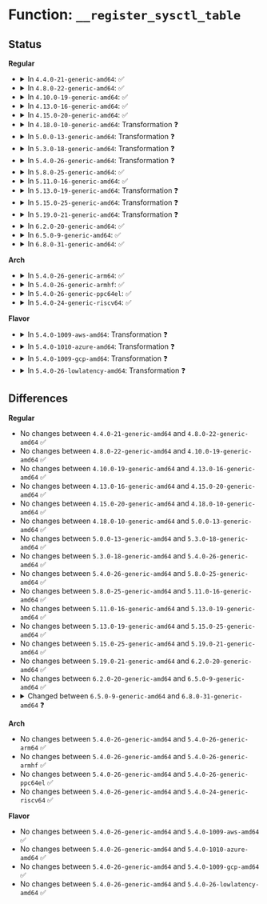 # Function: <code>__register_sysctl_table</code>

## Status
<b>Regular</b>
<ul>
<li>
<details>
<summary>In <code>4.4.0-21-generic-amd64</code>: ✅</summary>

```c
struct ctl_table_header * __register_sysctl_table(struct ctl_table_set * set, const char * path, struct ctl_table * table)
```

```json
{
  "name": "__register_sysctl_table",
  "collision_type": "Unique Global",
  "inline_type": "No",
  "funcs": [
    {
      "addr": 18446744071581489568,
      "name": "__register_sysctl_table",
      "external": true,
      "loc": "fs/proc/proc_sysctl.c:1213",
      "file": "fs/proc/proc_sysctl.c",
      "inline": "seen, unknown",
      "caller_inline": [],
      "caller_func": [
        "fs/proc/proc_sysctl.c:register_sysctl",
        "fs/proc/proc_sysctl.c:register_leaf_sysctl_tables",
        "fs/proc/proc_sysctl.c:__register_sysctl_paths",
        "net/sysctl_net.c:register_net_sysctl"
      ]
    }
  ],
  "symbols": [
    {
      "addr": 18446744071581489568,
      "name": "__register_sysctl_table",
      "section": ".text",
      "bind": "STB_GLOBAL",
      "size": 1388
    }
  ]
}
```
</details>
</li>
<li>
<details>
<summary>In <code>4.8.0-22-generic-amd64</code>: ✅</summary>

```c
struct ctl_table_header * __register_sysctl_table(struct ctl_table_set * set, const char * path, struct ctl_table * table)
```

```json
{
  "name": "__register_sysctl_table",
  "collision_type": "Unique Global",
  "inline_type": "No",
  "funcs": [
    {
      "addr": 18446744071581674208,
      "name": "__register_sysctl_table",
      "external": true,
      "loc": "fs/proc/proc_sysctl.c:1219",
      "file": "fs/proc/proc_sysctl.c",
      "inline": "seen, unknown",
      "caller_inline": [],
      "caller_func": [
        "fs/proc/proc_sysctl.c:__register_sysctl_paths",
        "fs/proc/proc_sysctl.c:register_leaf_sysctl_tables",
        "fs/proc/proc_sysctl.c:register_sysctl",
        "net/sysctl_net.c:register_net_sysctl"
      ]
    }
  ],
  "symbols": [
    {
      "addr": 18446744071581674208,
      "name": "__register_sysctl_table",
      "section": ".text",
      "bind": "STB_GLOBAL",
      "size": 1498
    }
  ]
}
```
</details>
</li>
<li>
<details>
<summary>In <code>4.10.0-19-generic-amd64</code>: ✅</summary>

```c
struct ctl_table_header * __register_sysctl_table(struct ctl_table_set * set, const char * path, struct ctl_table * table)
```

```json
{
  "name": "__register_sysctl_table",
  "collision_type": "Unique Global",
  "inline_type": "No",
  "funcs": [
    {
      "addr": 18446744071581762352,
      "name": "__register_sysctl_table",
      "external": true,
      "loc": "fs/proc/proc_sysctl.c:1225",
      "file": "fs/proc/proc_sysctl.c",
      "inline": "seen, unknown",
      "caller_inline": [],
      "caller_func": [
        "kernel/ucount.c:setup_userns_sysctls",
        "fs/proc/proc_sysctl.c:__register_sysctl_paths",
        "fs/proc/proc_sysctl.c:register_leaf_sysctl_tables",
        "fs/proc/proc_sysctl.c:register_sysctl",
        "net/sysctl_net.c:register_net_sysctl"
      ]
    }
  ],
  "symbols": [
    {
      "addr": 18446744071581762352,
      "name": "__register_sysctl_table",
      "section": ".text",
      "bind": "STB_GLOBAL",
      "size": 1498
    }
  ]
}
```
</details>
</li>
<li>
<details>
<summary>In <code>4.13.0-16-generic-amd64</code>: ✅</summary>

```c
struct ctl_table_header * __register_sysctl_table(struct ctl_table_set * set, const char * path, struct ctl_table * table)
```

```json
{
  "name": "__register_sysctl_table",
  "collision_type": "Unique Global",
  "inline_type": "No",
  "funcs": [
    {
      "addr": 18446744071581816512,
      "name": "__register_sysctl_table",
      "external": true,
      "loc": "fs/proc/proc_sysctl.c:1289",
      "file": "fs/proc/proc_sysctl.c",
      "inline": "seen, unknown",
      "caller_inline": [],
      "caller_func": [
        "kernel/ucount.c:setup_userns_sysctls",
        "fs/proc/proc_sysctl.c:__register_sysctl_paths",
        "fs/proc/proc_sysctl.c:register_leaf_sysctl_tables",
        "fs/proc/proc_sysctl.c:register_sysctl",
        "net/sysctl_net.c:register_net_sysctl"
      ]
    }
  ],
  "symbols": [
    {
      "addr": 18446744071581816512,
      "name": "__register_sysctl_table",
      "section": ".text",
      "bind": "STB_GLOBAL",
      "size": 1472
    }
  ]
}
```
</details>
</li>
<li>
<details>
<summary>In <code>4.15.0-20-generic-amd64</code>: ✅</summary>

```c
struct ctl_table_header * __register_sysctl_table(struct ctl_table_set * set, const char * path, struct ctl_table * table)
```

```json
{
  "name": "__register_sysctl_table",
  "collision_type": "Unique Global",
  "inline_type": "No",
  "funcs": [
    {
      "addr": 18446744071581966080,
      "name": "__register_sysctl_table",
      "external": true,
      "loc": "fs/proc/proc_sysctl.c:1290",
      "file": "fs/proc/proc_sysctl.c",
      "inline": "seen, unknown",
      "caller_inline": [],
      "caller_func": [
        "kernel/ucount.c:setup_userns_sysctls",
        "fs/proc/proc_sysctl.c:__register_sysctl_paths",
        "fs/proc/proc_sysctl.c:register_leaf_sysctl_tables",
        "fs/proc/proc_sysctl.c:register_sysctl",
        "net/sysctl_net.c:register_net_sysctl"
      ]
    }
  ],
  "symbols": [
    {
      "addr": 18446744071581966080,
      "name": "__register_sysctl_table",
      "section": ".text",
      "bind": "STB_GLOBAL",
      "size": 1472
    }
  ]
}
```
</details>
</li>
<li>
<details>
<summary>In <code>4.18.0-10-generic-amd64</code>: Transformation ❓</summary>

```c
struct ctl_table_header * __register_sysctl_table(struct ctl_table_set * set, const char * path, struct ctl_table * table)
```

```json
{
  "name": "__register_sysctl_table",
  "collision_type": "Unique Global",
  "inline_type": "No",
  "funcs": [
    {
      "addr": 0,
      "name": "__register_sysctl_table",
      "external": true,
      "loc": "fs/proc/proc_sysctl.c:1292",
      "file": "fs/proc/proc_sysctl.c",
      "inline": "seen, unknown",
      "caller_inline": [],
      "caller_func": [
        "kernel/ucount.c:setup_userns_sysctls",
        "fs/proc/proc_sysctl.c:__register_sysctl_paths",
        "fs/proc/proc_sysctl.c:register_leaf_sysctl_tables",
        "fs/proc/proc_sysctl.c:register_sysctl",
        "net/sysctl_net.c:register_net_sysctl"
      ]
    }
  ],
  "symbols": [
    {
      "addr": 18446744071582153733,
      "name": "__register_sysctl_table.cold.34",
      "section": ".text",
      "bind": "STB_LOCAL",
      "size": 205
    },
    {
      "addr": 18446744071582150944,
      "name": "__register_sysctl_table",
      "section": ".text",
      "bind": "STB_GLOBAL",
      "size": 1320
    }
  ]
}
```
</details>
</li>
<li>
<details>
<summary>In <code>5.0.0-13-generic-amd64</code>: Transformation ❓</summary>

```c
struct ctl_table_header * __register_sysctl_table(struct ctl_table_set * set, const char * path, struct ctl_table * table)
```

```json
{
  "name": "__register_sysctl_table",
  "collision_type": "Unique Global",
  "inline_type": "No",
  "funcs": [
    {
      "addr": 0,
      "name": "__register_sysctl_table",
      "external": true,
      "loc": "fs/proc/proc_sysctl.c:1291",
      "file": "fs/proc/proc_sysctl.c",
      "inline": "seen, unknown",
      "caller_inline": [],
      "caller_func": [
        "kernel/ucount.c:setup_userns_sysctls",
        "fs/proc/proc_sysctl.c:__register_sysctl_paths",
        "fs/proc/proc_sysctl.c:register_leaf_sysctl_tables",
        "fs/proc/proc_sysctl.c:register_sysctl",
        "net/sysctl_net.c:register_net_sysctl"
      ]
    }
  ],
  "symbols": [
    {
      "addr": 18446744071582248341,
      "name": "__register_sysctl_table.cold.34",
      "section": ".text",
      "bind": "STB_LOCAL",
      "size": 279
    },
    {
      "addr": 18446744071582245616,
      "name": "__register_sysctl_table",
      "section": ".text",
      "bind": "STB_GLOBAL",
      "size": 1249
    }
  ]
}
```
</details>
</li>
<li>
<details>
<summary>In <code>5.3.0-18-generic-amd64</code>: Transformation ❓</summary>

```c
struct ctl_table_header * __register_sysctl_table(struct ctl_table_set * set, const char * path, struct ctl_table * table)
```

```json
{
  "name": "__register_sysctl_table",
  "collision_type": "Unique Global",
  "inline_type": "No",
  "funcs": [
    {
      "addr": 0,
      "name": "__register_sysctl_table",
      "external": true,
      "loc": "fs/proc/proc_sysctl.c:1316",
      "file": "fs/proc/proc_sysctl.c",
      "inline": "seen, unknown",
      "caller_inline": [],
      "caller_func": [
        "kernel/ucount.c:setup_userns_sysctls",
        "fs/proc/proc_sysctl.c:__register_sysctl_paths",
        "fs/proc/proc_sysctl.c:register_leaf_sysctl_tables",
        "fs/proc/proc_sysctl.c:register_sysctl",
        "net/sysctl_net.c:register_net_sysctl"
      ]
    }
  ],
  "symbols": [
    {
      "addr": 18446744071582413043,
      "name": "__register_sysctl_table.cold",
      "section": ".text",
      "bind": "STB_LOCAL",
      "size": 266
    },
    {
      "addr": 18446744071582410272,
      "name": "__register_sysctl_table",
      "section": ".text",
      "bind": "STB_GLOBAL",
      "size": 1251
    }
  ]
}
```
</details>
</li>
<li>
<details>
<summary>In <code>5.4.0-26-generic-amd64</code>: Transformation ❓</summary>

```c
struct ctl_table_header * __register_sysctl_table(struct ctl_table_set * set, const char * path, struct ctl_table * table)
```

```json
{
  "name": "__register_sysctl_table",
  "collision_type": "Unique Global",
  "inline_type": "No",
  "funcs": [
    {
      "addr": 0,
      "name": "__register_sysctl_table",
      "external": true,
      "loc": "fs/proc/proc_sysctl.c:1316",
      "file": "fs/proc/proc_sysctl.c",
      "inline": "seen, unknown",
      "caller_inline": [],
      "caller_func": [
        "kernel/ucount.c:setup_userns_sysctls",
        "fs/proc/proc_sysctl.c:__register_sysctl_paths",
        "fs/proc/proc_sysctl.c:register_leaf_sysctl_tables",
        "fs/proc/proc_sysctl.c:register_sysctl",
        "net/sysctl_net.c:register_net_sysctl"
      ]
    }
  ],
  "symbols": [
    {
      "addr": 18446744071582512003,
      "name": "__register_sysctl_table.cold",
      "section": ".text",
      "bind": "STB_LOCAL",
      "size": 266
    },
    {
      "addr": 18446744071582509232,
      "name": "__register_sysctl_table",
      "section": ".text",
      "bind": "STB_GLOBAL",
      "size": 1251
    }
  ]
}
```
</details>
</li>
<li>
<details>
<summary>In <code>5.8.0-25-generic-amd64</code>: ✅</summary>

```c
struct ctl_table_header * __register_sysctl_table(struct ctl_table_set * set, const char * path, struct ctl_table * table)
```

```json
{
  "name": "__register_sysctl_table",
  "collision_type": "Unique Global",
  "inline_type": "No",
  "funcs": [
    {
      "addr": 18446744071582813296,
      "name": "__register_sysctl_table",
      "external": true,
      "loc": "fs/proc/proc_sysctl.c:1299",
      "file": "fs/proc/proc_sysctl.c",
      "inline": "seen, unknown",
      "caller_inline": [],
      "caller_func": [
        "kernel/ucount.c:setup_userns_sysctls",
        "fs/proc/proc_sysctl.c:__register_sysctl_paths",
        "fs/proc/proc_sysctl.c:register_leaf_sysctl_tables",
        "fs/proc/proc_sysctl.c:register_sysctl",
        "net/sysctl_net.c:register_net_sysctl"
      ]
    }
  ],
  "symbols": [
    {
      "addr": 18446744071582813296,
      "name": "__register_sysctl_table",
      "section": ".text",
      "bind": "STB_GLOBAL",
      "size": 480
    }
  ]
}
```
</details>
</li>
<li>
<details>
<summary>In <code>5.11.0-16-generic-amd64</code>: ✅</summary>

```c
struct ctl_table_header * __register_sysctl_table(struct ctl_table_set * set, const char * path, struct ctl_table * table)
```

```json
{
  "name": "__register_sysctl_table",
  "collision_type": "Unique Global",
  "inline_type": "No",
  "funcs": [
    {
      "addr": 18446744071582887008,
      "name": "__register_sysctl_table",
      "external": true,
      "loc": "fs/proc/proc_sysctl.c:1299",
      "file": "fs/proc/proc_sysctl.c",
      "inline": "seen, unknown",
      "caller_inline": [],
      "caller_func": [
        "kernel/ucount.c:setup_userns_sysctls",
        "fs/proc/proc_sysctl.c:__register_sysctl_paths",
        "fs/proc/proc_sysctl.c:register_leaf_sysctl_tables",
        "fs/proc/proc_sysctl.c:register_sysctl",
        "net/sysctl_net.c:register_net_sysctl"
      ]
    }
  ],
  "symbols": [
    {
      "addr": 18446744071582887008,
      "name": "__register_sysctl_table",
      "section": ".text",
      "bind": "STB_GLOBAL",
      "size": 480
    }
  ]
}
```
</details>
</li>
<li>
<details>
<summary>In <code>5.13.0-19-generic-amd64</code>: Transformation ❓</summary>

```c
struct ctl_table_header * __register_sysctl_table(struct ctl_table_set * set, const char * path, struct ctl_table * table)
```

```json
{
  "name": "__register_sysctl_table",
  "collision_type": "Unique Global",
  "inline_type": "No",
  "funcs": [
    {
      "addr": 0,
      "name": "__register_sysctl_table",
      "external": true,
      "loc": "fs/proc/proc_sysctl.c:1303",
      "file": "fs/proc/proc_sysctl.c",
      "inline": "seen, unknown",
      "caller_inline": [],
      "caller_func": [
        "kernel/ucount.c:setup_userns_sysctls",
        "fs/proc/proc_sysctl.c:__register_sysctl_paths",
        "fs/proc/proc_sysctl.c:register_leaf_sysctl_tables",
        "fs/proc/proc_sysctl.c:register_sysctl",
        "net/sysctl_net.c:register_net_sysctl"
      ]
    }
  ],
  "symbols": [
    {
      "addr": 18446744071591289022,
      "name": "__register_sysctl_table.cold",
      "section": ".text",
      "bind": "STB_LOCAL",
      "size": 24
    },
    {
      "addr": 18446744071582914688,
      "name": "__register_sysctl_table",
      "section": ".text",
      "bind": "STB_GLOBAL",
      "size": 1257
    }
  ]
}
```
</details>
</li>
<li>
<details>
<summary>In <code>5.15.0-25-generic-amd64</code>: Transformation ❓</summary>

```c
struct ctl_table_header * __register_sysctl_table(struct ctl_table_set * set, const char * path, struct ctl_table * table)
```

```json
{
  "name": "__register_sysctl_table",
  "collision_type": "Unique Global",
  "inline_type": "No",
  "funcs": [
    {
      "addr": 0,
      "name": "__register_sysctl_table",
      "external": true,
      "loc": "fs/proc/proc_sysctl.c:1303",
      "file": "fs/proc/proc_sysctl.c",
      "inline": "seen, unknown",
      "caller_inline": [],
      "caller_func": [
        "kernel/ucount.c:setup_userns_sysctls",
        "fs/proc/proc_sysctl.c:__register_sysctl_paths",
        "fs/proc/proc_sysctl.c:register_leaf_sysctl_tables",
        "fs/proc/proc_sysctl.c:register_sysctl",
        "net/sysctl_net.c:register_net_sysctl"
      ]
    }
  ],
  "symbols": [
    {
      "addr": 18446744071592248533,
      "name": "__register_sysctl_table.cold",
      "section": ".text",
      "bind": "STB_LOCAL",
      "size": 24
    },
    {
      "addr": 18446744071583249296,
      "name": "__register_sysctl_table",
      "section": ".text",
      "bind": "STB_GLOBAL",
      "size": 1257
    }
  ]
}
```
</details>
</li>
<li>
<details>
<summary>In <code>5.19.0-21-generic-amd64</code>: Transformation ❓</summary>

```c
struct ctl_table_header * __register_sysctl_table(struct ctl_table_set * set, const char * path, struct ctl_table * table)
```

```json
{
  "name": "__register_sysctl_table",
  "collision_type": "Unique Global",
  "inline_type": "No",
  "funcs": [
    {
      "addr": 0,
      "name": "__register_sysctl_table",
      "external": true,
      "loc": "fs/proc/proc_sysctl.c:1329",
      "file": "fs/proc/proc_sysctl.c",
      "inline": "seen, unknown",
      "caller_inline": [],
      "caller_func": [
        "kernel/ucount.c:setup_userns_sysctls",
        "fs/proc/proc_sysctl.c:__register_sysctl_paths",
        "fs/proc/proc_sysctl.c:register_leaf_sysctl_tables",
        "fs/proc/proc_sysctl.c:__register_sysctl_init",
        "fs/proc/proc_sysctl.c:register_sysctl_mount_point",
        "ipc/ipc_sysctl.c:setup_ipc_sysctls",
        "ipc/mq_sysctl.c:setup_mq_sysctls",
        "net/sysctl_net.c:register_net_sysctl"
      ]
    }
  ],
  "symbols": [
    {
      "addr": 18446744071594029271,
      "name": "__register_sysctl_table.cold",
      "section": ".text",
      "bind": "STB_LOCAL",
      "size": 184
    },
    {
      "addr": 18446744071583748784,
      "name": "__register_sysctl_table",
      "section": ".text",
      "bind": "STB_GLOBAL",
      "size": 1236
    }
  ]
}
```
</details>
</li>
<li>
<details>
<summary>In <code>6.2.0-20-generic-amd64</code>: ✅</summary>

```c
struct ctl_table_header * __register_sysctl_table(struct ctl_table_set * set, const char * path, struct ctl_table * table)
```

```json
{
  "name": "__register_sysctl_table",
  "collision_type": "Unique Global",
  "inline_type": "No",
  "funcs": [
    {
      "addr": 18446744071584364336,
      "name": "__register_sysctl_table",
      "external": true,
      "loc": "fs/proc/proc_sysctl.c:1328",
      "file": "fs/proc/proc_sysctl.c",
      "inline": "seen, unknown",
      "caller_inline": [],
      "caller_func": [
        "kernel/ucount.c:setup_userns_sysctls",
        "fs/proc/proc_sysctl.c:__register_sysctl_paths",
        "fs/proc/proc_sysctl.c:register_leaf_sysctl_tables",
        "fs/proc/proc_sysctl.c:__register_sysctl_init",
        "fs/proc/proc_sysctl.c:register_sysctl_mount_point",
        "ipc/ipc_sysctl.c:setup_ipc_sysctls",
        "ipc/mq_sysctl.c:setup_mq_sysctls",
        "net/sysctl_net.c:register_net_sysctl"
      ]
    }
  ],
  "symbols": [
    {
      "addr": 18446744071584364336,
      "name": "__register_sysctl_table",
      "section": ".text",
      "bind": "STB_GLOBAL",
      "size": 1300
    }
  ]
}
```
</details>
</li>
<li>
<details>
<summary>In <code>6.5.0-9-generic-amd64</code>: ✅</summary>

```c
struct ctl_table_header * __register_sysctl_table(struct ctl_table_set * set, const char * path, struct ctl_table * table)
```

```json
{
  "name": "__register_sysctl_table",
  "collision_type": "Unique Global",
  "inline_type": "No",
  "funcs": [
    {
      "addr": 18446744071584594832,
      "name": "__register_sysctl_table",
      "external": true,
      "loc": "fs/proc/proc_sysctl.c:1353",
      "file": "fs/proc/proc_sysctl.c",
      "inline": "seen, unknown",
      "caller_inline": [],
      "caller_func": [
        "kernel/ucount.c:setup_userns_sysctls",
        "fs/proc/proc_sysctl.c:__register_sysctl_init",
        "fs/proc/proc_sysctl.c:register_sysctl_mount_point",
        "ipc/ipc_sysctl.c:setup_ipc_sysctls",
        "ipc/mq_sysctl.c:setup_mq_sysctls",
        "net/sysctl_net.c:register_net_sysctl"
      ]
    }
  ],
  "symbols": [
    {
      "addr": 18446744071584594832,
      "name": "__register_sysctl_table",
      "section": ".text",
      "bind": "STB_GLOBAL",
      "size": 401
    }
  ]
}
```
</details>
</li>
<li>
<details>
<summary>In <code>6.8.0-31-generic-amd64</code>: ✅</summary>

```c
struct ctl_table_header * __register_sysctl_table(struct ctl_table_set * set, const char * path, struct ctl_table * table, size_t table_size)
```

```json
{
  "name": "__register_sysctl_table",
  "collision_type": "Unique Global",
  "inline_type": "No",
  "funcs": [
    {
      "addr": 18446744071584826432,
      "name": "__register_sysctl_table",
      "external": true,
      "loc": "fs/proc/proc_sysctl.c:1351",
      "file": "fs/proc/proc_sysctl.c",
      "inline": "seen, unknown",
      "caller_inline": [],
      "caller_func": [
        "kernel/ucount.c:setup_userns_sysctls",
        "fs/proc/proc_sysctl.c:__register_sysctl_init",
        "fs/proc/proc_sysctl.c:register_sysctl_mount_point",
        "ipc/ipc_sysctl.c:setup_ipc_sysctls",
        "ipc/mq_sysctl.c:setup_mq_sysctls",
        "net/sysctl_net.c:register_net_sysctl_sz"
      ]
    }
  ],
  "symbols": [
    {
      "addr": 18446744071584826432,
      "name": "__register_sysctl_table",
      "section": ".text",
      "bind": "STB_GLOBAL",
      "size": 378
    }
  ]
}
```
</details>
</li>
</ul>
<b>Arch</b>
<ul>
<li>
<details>
<summary>In <code>5.4.0-26-generic-arm64</code>: ✅</summary>

```c
struct ctl_table_header * __register_sysctl_table(struct ctl_table_set * set, const char * path, struct ctl_table * table)
```

```json
{
  "name": "__register_sysctl_table",
  "collision_type": "Unique Global",
  "inline_type": "No",
  "funcs": [
    {
      "addr": 18446603336494136080,
      "name": "__register_sysctl_table",
      "external": true,
      "loc": "fs/proc/proc_sysctl.c:1316",
      "file": "fs/proc/proc_sysctl.c",
      "inline": "seen, unknown",
      "caller_inline": [],
      "caller_func": [
        "kernel/ucount.c:setup_userns_sysctls",
        "fs/proc/proc_sysctl.c:__register_sysctl_paths",
        "fs/proc/proc_sysctl.c:register_leaf_sysctl_tables",
        "fs/proc/proc_sysctl.c:register_sysctl",
        "net/sysctl_net.c:register_net_sysctl"
      ]
    }
  ],
  "symbols": [
    {
      "addr": 18446603336494136080,
      "name": "__register_sysctl_table",
      "section": ".text",
      "bind": "STB_GLOBAL",
      "size": 2096
    }
  ]
}
```
</details>
</li>
<li>
<details>
<summary>In <code>5.4.0-26-generic-armhf</code>: ✅</summary>

```c
struct ctl_table_header * __register_sysctl_table(struct ctl_table_set * set, const char * path, struct ctl_table * table)
```

```json
{
  "name": "__register_sysctl_table",
  "collision_type": "Unique Global",
  "inline_type": "No",
  "funcs": [
    {
      "addr": 3227584248,
      "name": "__register_sysctl_table",
      "external": true,
      "loc": "fs/proc/proc_sysctl.c:1316",
      "file": "fs/proc/proc_sysctl.c",
      "inline": "seen, unknown",
      "caller_inline": [],
      "caller_func": [
        "kernel/ucount.c:setup_userns_sysctls",
        "fs/proc/proc_sysctl.c:__register_sysctl_paths",
        "fs/proc/proc_sysctl.c:register_leaf_sysctl_tables",
        "fs/proc/proc_sysctl.c:register_sysctl",
        "net/sysctl_net.c:register_net_sysctl"
      ]
    }
  ],
  "symbols": [
    {
      "addr": 3227584248,
      "name": "__register_sysctl_table",
      "section": ".text",
      "bind": "STB_GLOBAL",
      "size": 1708
    }
  ]
}
```
</details>
</li>
<li>
<details>
<summary>In <code>5.4.0-26-generic-ppc64el</code>: ✅</summary>

```c
struct ctl_table_header * __register_sysctl_table(struct ctl_table_set * set, const char * path, struct ctl_table * table)
```

```json
{
  "name": "__register_sysctl_table",
  "collision_type": "Unique Global",
  "inline_type": "No",
  "funcs": [
    {
      "addr": 13835058055287812720,
      "name": "__register_sysctl_table",
      "external": true,
      "loc": "fs/proc/proc_sysctl.c:1316",
      "file": "fs/proc/proc_sysctl.c",
      "inline": "seen, unknown",
      "caller_inline": [],
      "caller_func": [
        "kernel/ucount.c:setup_userns_sysctls",
        "fs/proc/proc_sysctl.c:__register_sysctl_paths",
        "fs/proc/proc_sysctl.c:register_leaf_sysctl_tables",
        "fs/proc/proc_sysctl.c:register_sysctl",
        "net/sysctl_net.c:register_net_sysctl"
      ]
    }
  ],
  "symbols": [
    {
      "addr": 13835058055287812720,
      "name": "__register_sysctl_table",
      "section": ".text",
      "bind": "STB_GLOBAL",
      "size": 2148
    }
  ]
}
```
</details>
</li>
<li>
<details>
<summary>In <code>5.4.0-24-generic-riscv64</code>: ✅</summary>

```c
struct ctl_table_header * __register_sysctl_table(struct ctl_table_set * set, const char * path, struct ctl_table * table)
```

```json
{
  "name": "__register_sysctl_table",
  "collision_type": "Unique Global",
  "inline_type": "No",
  "funcs": [
    {
      "addr": 18446743936273616442,
      "name": "__register_sysctl_table",
      "external": true,
      "loc": "fs/proc/proc_sysctl.c:1316",
      "file": "fs/proc/proc_sysctl.c",
      "inline": "seen, unknown",
      "caller_inline": [],
      "caller_func": [
        "kernel/ucount.c:setup_userns_sysctls",
        "fs/proc/proc_sysctl.c:__register_sysctl_paths",
        "fs/proc/proc_sysctl.c:register_leaf_sysctl_tables",
        "fs/proc/proc_sysctl.c:register_sysctl",
        "net/sysctl_net.c:register_net_sysctl"
      ]
    }
  ],
  "symbols": [
    {
      "addr": 18446743936273616442,
      "name": "__register_sysctl_table",
      "section": ".text",
      "bind": "STB_GLOBAL",
      "size": 1668
    }
  ]
}
```
</details>
</li>
</ul>
<b>Flavor</b>
<ul>
<li>
<details>
<summary>In <code>5.4.0-1009-aws-amd64</code>: Transformation ❓</summary>

```c
struct ctl_table_header * __register_sysctl_table(struct ctl_table_set * set, const char * path, struct ctl_table * table)
```

```json
{
  "name": "__register_sysctl_table",
  "collision_type": "Unique Global",
  "inline_type": "No",
  "funcs": [
    {
      "addr": 0,
      "name": "__register_sysctl_table",
      "external": true,
      "loc": "fs/proc/proc_sysctl.c:1316",
      "file": "fs/proc/proc_sysctl.c",
      "inline": "seen, unknown",
      "caller_inline": [],
      "caller_func": [
        "kernel/ucount.c:setup_userns_sysctls",
        "fs/proc/proc_sysctl.c:__register_sysctl_paths",
        "fs/proc/proc_sysctl.c:register_leaf_sysctl_tables",
        "fs/proc/proc_sysctl.c:register_sysctl",
        "net/sysctl_net.c:register_net_sysctl"
      ]
    }
  ],
  "symbols": [
    {
      "addr": 18446744071582480739,
      "name": "__register_sysctl_table.cold",
      "section": ".text",
      "bind": "STB_LOCAL",
      "size": 266
    },
    {
      "addr": 18446744071582477968,
      "name": "__register_sysctl_table",
      "section": ".text",
      "bind": "STB_GLOBAL",
      "size": 1251
    }
  ]
}
```
</details>
</li>
<li>
<details>
<summary>In <code>5.4.0-1010-azure-amd64</code>: Transformation ❓</summary>

```c
struct ctl_table_header * __register_sysctl_table(struct ctl_table_set * set, const char * path, struct ctl_table * table)
```

```json
{
  "name": "__register_sysctl_table",
  "collision_type": "Unique Global",
  "inline_type": "No",
  "funcs": [
    {
      "addr": 0,
      "name": "__register_sysctl_table",
      "external": true,
      "loc": "fs/proc/proc_sysctl.c:1316",
      "file": "fs/proc/proc_sysctl.c",
      "inline": "seen, unknown",
      "caller_inline": [],
      "caller_func": [
        "kernel/ucount.c:setup_userns_sysctls",
        "fs/proc/proc_sysctl.c:__register_sysctl_paths",
        "fs/proc/proc_sysctl.c:register_leaf_sysctl_tables",
        "fs/proc/proc_sysctl.c:register_sysctl",
        "net/sysctl_net.c:register_net_sysctl"
      ]
    }
  ],
  "symbols": [
    {
      "addr": 18446744071582417971,
      "name": "__register_sysctl_table.cold",
      "section": ".text",
      "bind": "STB_LOCAL",
      "size": 266
    },
    {
      "addr": 18446744071582415200,
      "name": "__register_sysctl_table",
      "section": ".text",
      "bind": "STB_GLOBAL",
      "size": 1251
    }
  ]
}
```
</details>
</li>
<li>
<details>
<summary>In <code>5.4.0-1009-gcp-amd64</code>: Transformation ❓</summary>

```c
struct ctl_table_header * __register_sysctl_table(struct ctl_table_set * set, const char * path, struct ctl_table * table)
```

```json
{
  "name": "__register_sysctl_table",
  "collision_type": "Unique Global",
  "inline_type": "No",
  "funcs": [
    {
      "addr": 0,
      "name": "__register_sysctl_table",
      "external": true,
      "loc": "fs/proc/proc_sysctl.c:1316",
      "file": "fs/proc/proc_sysctl.c",
      "inline": "seen, unknown",
      "caller_inline": [],
      "caller_func": [
        "kernel/ucount.c:setup_userns_sysctls",
        "fs/proc/proc_sysctl.c:__register_sysctl_paths",
        "fs/proc/proc_sysctl.c:register_leaf_sysctl_tables",
        "fs/proc/proc_sysctl.c:register_sysctl",
        "net/sysctl_net.c:register_net_sysctl"
      ]
    }
  ],
  "symbols": [
    {
      "addr": 18446744071582471219,
      "name": "__register_sysctl_table.cold",
      "section": ".text",
      "bind": "STB_LOCAL",
      "size": 266
    },
    {
      "addr": 18446744071582468448,
      "name": "__register_sysctl_table",
      "section": ".text",
      "bind": "STB_GLOBAL",
      "size": 1251
    }
  ]
}
```
</details>
</li>
<li>
<details>
<summary>In <code>5.4.0-26-lowlatency-amd64</code>: Transformation ❓</summary>

```c
struct ctl_table_header * __register_sysctl_table(struct ctl_table_set * set, const char * path, struct ctl_table * table)
```

```json
{
  "name": "__register_sysctl_table",
  "collision_type": "Unique Global",
  "inline_type": "No",
  "funcs": [
    {
      "addr": 0,
      "name": "__register_sysctl_table",
      "external": true,
      "loc": "fs/proc/proc_sysctl.c:1316",
      "file": "fs/proc/proc_sysctl.c",
      "inline": "seen, unknown",
      "caller_inline": [],
      "caller_func": [
        "kernel/ucount.c:setup_userns_sysctls",
        "fs/proc/proc_sysctl.c:__register_sysctl_paths",
        "fs/proc/proc_sysctl.c:register_leaf_sysctl_tables",
        "fs/proc/proc_sysctl.c:register_sysctl",
        "net/sysctl_net.c:register_net_sysctl"
      ]
    }
  ],
  "symbols": [
    {
      "addr": 18446744071582551555,
      "name": "__register_sysctl_table.cold",
      "section": ".text",
      "bind": "STB_LOCAL",
      "size": 467
    },
    {
      "addr": 18446744071582548848,
      "name": "__register_sysctl_table",
      "section": ".text",
      "bind": "STB_GLOBAL",
      "size": 1193
    }
  ]
}
```
</details>
</li>
</ul>

## Differences
<b>Regular</b>
<ul>
<li>
No changes between <code>4.4.0-21-generic-amd64</code> and <code>4.8.0-22-generic-amd64</code> ✅
</li>
<li>
No changes between <code>4.8.0-22-generic-amd64</code> and <code>4.10.0-19-generic-amd64</code> ✅
</li>
<li>
No changes between <code>4.10.0-19-generic-amd64</code> and <code>4.13.0-16-generic-amd64</code> ✅
</li>
<li>
No changes between <code>4.13.0-16-generic-amd64</code> and <code>4.15.0-20-generic-amd64</code> ✅
</li>
<li>
No changes between <code>4.15.0-20-generic-amd64</code> and <code>4.18.0-10-generic-amd64</code> ✅
</li>
<li>
No changes between <code>4.18.0-10-generic-amd64</code> and <code>5.0.0-13-generic-amd64</code> ✅
</li>
<li>
No changes between <code>5.0.0-13-generic-amd64</code> and <code>5.3.0-18-generic-amd64</code> ✅
</li>
<li>
No changes between <code>5.3.0-18-generic-amd64</code> and <code>5.4.0-26-generic-amd64</code> ✅
</li>
<li>
No changes between <code>5.4.0-26-generic-amd64</code> and <code>5.8.0-25-generic-amd64</code> ✅
</li>
<li>
No changes between <code>5.8.0-25-generic-amd64</code> and <code>5.11.0-16-generic-amd64</code> ✅
</li>
<li>
No changes between <code>5.11.0-16-generic-amd64</code> and <code>5.13.0-19-generic-amd64</code> ✅
</li>
<li>
No changes between <code>5.13.0-19-generic-amd64</code> and <code>5.15.0-25-generic-amd64</code> ✅
</li>
<li>
No changes between <code>5.15.0-25-generic-amd64</code> and <code>5.19.0-21-generic-amd64</code> ✅
</li>
<li>
No changes between <code>5.19.0-21-generic-amd64</code> and <code>6.2.0-20-generic-amd64</code> ✅
</li>
<li>
No changes between <code>6.2.0-20-generic-amd64</code> and <code>6.5.0-9-generic-amd64</code> ✅
</li>
<li>
<details>
<summary>Changed between <code>6.5.0-9-generic-amd64</code> and <code>6.8.0-31-generic-amd64</code> ❓</summary>
<ul>
<li>
<b>Param added. </b>
<code>size_t table_size</code>
</li>
</ul>
</details>
</li>
</ul>
<b>Arch</b>
<ul>
<li>
No changes between <code>5.4.0-26-generic-amd64</code> and <code>5.4.0-26-generic-arm64</code> ✅
</li>
<li>
No changes between <code>5.4.0-26-generic-amd64</code> and <code>5.4.0-26-generic-armhf</code> ✅
</li>
<li>
No changes between <code>5.4.0-26-generic-amd64</code> and <code>5.4.0-26-generic-ppc64el</code> ✅
</li>
<li>
No changes between <code>5.4.0-26-generic-amd64</code> and <code>5.4.0-24-generic-riscv64</code> ✅
</li>
</ul>
<b>Flavor</b>
<ul>
<li>
No changes between <code>5.4.0-26-generic-amd64</code> and <code>5.4.0-1009-aws-amd64</code> ✅
</li>
<li>
No changes between <code>5.4.0-26-generic-amd64</code> and <code>5.4.0-1010-azure-amd64</code> ✅
</li>
<li>
No changes between <code>5.4.0-26-generic-amd64</code> and <code>5.4.0-1009-gcp-amd64</code> ✅
</li>
<li>
No changes between <code>5.4.0-26-generic-amd64</code> and <code>5.4.0-26-lowlatency-amd64</code> ✅
</li>
</ul>
